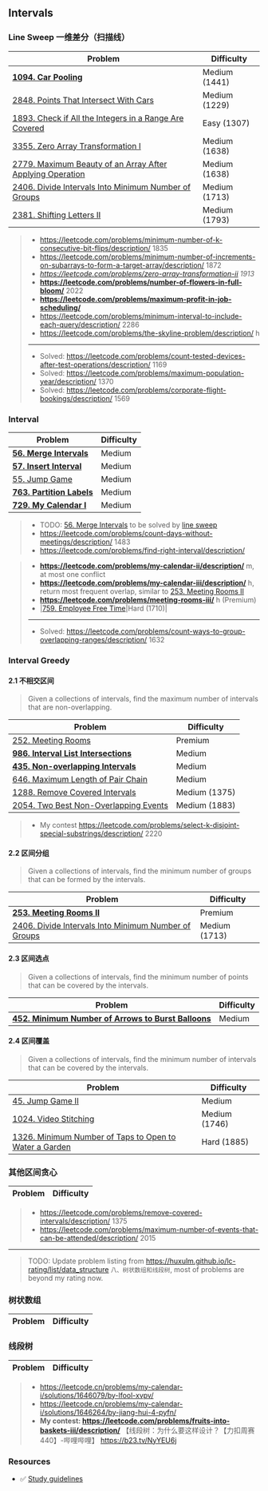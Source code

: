 ## Intervals

### Line Sweep 一维差分（扫描线）
| Problem          | Difficulty |
|------------------|------------|
|**[1094. Car Pooling](../leetcode/1094.car-pooling.md)**|Medium (1441)|
|[2848. Points That Intersect With Cars](../leetcode/2848.points-that-intersect-with-cars.md)|Medium (1229)|
|[1893. Check if All the Integers in a Range Are Covered](../leetcode/1893.check-if-all-the-integers-in-a-range-are-covered.md)|Easy (1307)|
|[3355. Zero Array Transformation I](../leetcode/3355.zero-array-transformation-i.md)|Medium (1638)|
|[2779. Maximum Beauty of an Array After Applying Operation](../leetcode/2779.maximum-beauty-of-an-array-after-applying-operation.md)|Medium (1638)|
|[2406. Divide Intervals Into Minimum Number of Groups](../leetcode/2406.divide-intervals-into-minimum-number-of-groups.md)|Medium (1713)|
|[2381. Shifting Letters II](../leetcode/2381.shifting-letters-ii.md)|Medium (1793)|

> * https://leetcode.com/problems/minimum-number-of-k-consecutive-bit-flips/description/ 1835
> * https://leetcode.com/problems/minimum-number-of-increments-on-subarrays-to-form-a-target-array/description/ 1872
> * *https://leetcode.com/problems/zero-array-transformation-ii 1913*
> * **https://leetcode.com/problems/number-of-flowers-in-full-bloom/** 2022
> * **https://leetcode.com/problems/maximum-profit-in-job-scheduling/**
> * https://leetcode.com/problems/minimum-interval-to-include-each-query/description/ 2286
> * https://leetcode.com/problems/the-skyline-problem/description/ h
> ----
> * Solved: https://leetcode.com/problems/count-tested-devices-after-test-operations/description/ 1169
> * Solved: https://leetcode.com/problems/maximum-population-year/description/ 1370
> * Solved: https://leetcode.com/problems/corporate-flight-bookings/description/ 1569

### Interval
| Problem          | Difficulty |
|------------------|------------|
|**[56. Merge Intervals](../leetcode/56.merge-intervals.md)**|Medium|
|**[57. Insert Interval](../leetcode/57.insert-interval.md)**|Medium|
|[55. Jump Game](../leetcode/55.jump-game.md)|Medium|
|**[763. Partition Labels](../leetcode/763.partition-labels.md)**|Medium|
|**[729. My Calendar I](../leetcode/729.my-calendar-i.md)**|Medium|

> * TODO: [56. Merge Intervals](../leetcode/56.merge-intervals.md) to be solved by [line sweep](https://leetcode.com/problems/merge-intervals/submissions/1582918717)
> * https://leetcode.com/problems/count-days-without-meetings/description/ 1483
> * https://leetcode.com/problems/find-right-interval/description/

> * **https://leetcode.com/problems/my-calendar-ii/description/** m, at most one conflict
> * **https://leetcode.com/problems/my-calendar-iii/description/** h, return most frequent overlap, similar to [253. Meeting Rooms II](../leetcode/253.meeting-rooms-ii.md)
> * **https://leetcode.com/problems/meeting-rooms-iii/** h (Premium)
> * |[759. Employee Free Time](../leetcode/759.employee-free-time.md)|Hard (1710)|
> ----
> * Solved: https://leetcode.com/problems/count-ways-to-group-overlapping-ranges/description/ 1632

### Interval Greedy
#### 2.1 不相交区间

> Given a collections of intervals, find the maximum number of intervals that are non-overlapping.

| Problem          | Difficulty |
|------------------|------------|
|[252. Meeting Rooms](../leetcode/252.meeting-rooms-i.md)|Premium|
|**[986. Interval List Intersections](../leetcode/986.interval-list-intersections.md)**|Medium|
|**[435. Non-overlapping Intervals](../leetcode/435.non-overlapping-intervals.md)**|Medium|
|[646. Maximum Length of Pair Chain](../leetcode/646.maximum-length-of-pair-chain.md)|Medium|
|[1288. Remove Covered Intervals](../leetcode/1288.remove-covered-intervals.md)|Medium (1375)|
|[2054. Two Best Non-Overlapping Events](../leetcode/2054.two-best-non-overlapping-events.md)|Medium (1883)|

> * My contest https://leetcode.com/problems/select-k-disjoint-special-substrings/description/ 2220

#### 2.2 区间分组

> Given a collections of intervals, find the minimum number of groups that can be formed by the intervals.

| Problem          | Difficulty |
|------------------|------------|
|**[253. Meeting Rooms II](../leetcode/253.meeting-rooms-ii.md)**|Premium|
|[2406. Divide Intervals Into Minimum Number of Groups](../leetcode/2406.divide-intervals-into-minimum-number-of-groups.md)|Medium (1713)|

#### 2.3 区间选点

> Given a collections of intervals, find the minimum number of points that can be covered by the intervals.

| Problem          | Difficulty |
|------------------|------------|
|**[452. Minimum Number of Arrows to Burst Balloons](../leetcode/452.minimum-number-of-arrows-to-burst-balloons.md)**|Medium|

#### 2.4 区间覆盖

> Given a collections of intervals, find the minimum number of intervals that can be covered by the intervals.

| Problem          | Difficulty |
|------------------|------------|
|[45. Jump Game II](../leetcode/45.jump-game-ii.md)|Medium|
|[1024. Video Stitching](../leetcode/1024.video-stitching.md)|Medium (1746)|
|[1326. Minimum Number of Taps to Open to Water a Garden](../leetcode/1326.minimum-number-of-taps-to-open-to-water-a-garden.md)|Hard (1885)|

### 其他区间贪心
| Problem          | Difficulty |
|------------------|------------|
> * https://leetcode.com/problems/remove-covered-intervals/description/ 1375
> * https://leetcode.com/problems/maximum-number-of-events-that-can-be-attended/description/ 2015

----
> TODO: Update problem listing from https://huxulm.github.io/lc-rating/list/data_structure `八、树状数组和线段树`, most of problems are beyond my rating now.

### 树状数组
| Problem          | Difficulty |
|------------------|------------|
 
### 线段树
| Problem          | Difficulty |
|------------------|------------|

> * https://leetcode.cn/problems/my-calendar-i/solutions/1646079/by-lfool-xvpv/
> * https://leetcode.cn/problems/my-calendar-i/solutions/1646264/by-jiang-hui-4-pyfn/
> * **My contest: https://leetcode.com/problems/fruits-into-baskets-iii/description/** 【线段树：为什么要这样设计？【力扣周赛 440】-哔哩哔哩】 https://b23.tv/NyYEU6j

### Resources
* ✅ [Study guidelines](https://leetcode.com/discuss/study-guide/2166045/)